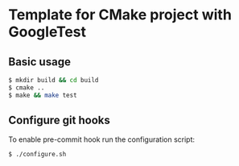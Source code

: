 # Template for CMake project with GoogleTest


## Basic usage

```bash
$ mkdir build && cd build
$ cmake ..
$ make && make test
```

## Configure git hooks
To enable pre-commit hook run the configuration script:

```bash
$ ./configure.sh
```
